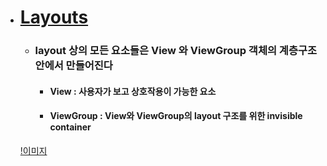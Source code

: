 - # [Layouts](https://developer.android.com/develop/ui/views/layout/declaring-layout#java)

  - ### layout 상의 모든 요소들은 **View** 와 **ViewGroup** 객체의 계층구조 안에서 만들어진다
    - #### **View** : 사용자가 보고 상호작용이 가능한 요소
    - #### **ViewGroup** : View와 ViewGroup의 layout 구조를 위한 invisible container

  [!이미지](https://developer.android.com/static/images/viewgroup_2x.png)
